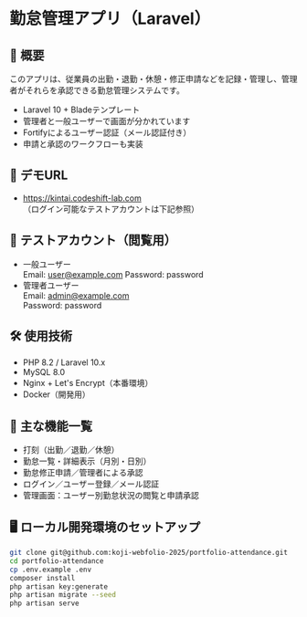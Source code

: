# 勤怠管理アプリ（Laravel）

## 📌 概要
このアプリは、従業員の出勤・退勤・休憩・修正申請などを記録・管理し、管理者がそれらを承認できる勤怠管理システムです。

- Laravel 10 + Bladeテンプレート
- 管理者と一般ユーザーで画面が分かれています
- Fortifyによるユーザー認証（メール認証付き）
- 申請と承認のワークフローも実装

## 🔗 デモURL
- https://kintai.codeshift-lab.com  
（ログイン可能なテストアカウントは下記参照）

## 👤 テストアカウント（閲覧用）
- 一般ユーザー  
  Email: user@example.com 
  Password: password 
- 管理者ユーザー  
  Email: admin@example.com  
  Password: password

## 🛠 使用技術
- PHP 8.2 / Laravel 10.x
- MySQL 8.0
- Nginx + Let's Encrypt（本番環境）
- Docker（開発用）

## 🧪 主な機能一覧
- 打刻（出勤／退勤／休憩）
- 勤怠一覧・詳細表示（月別・日別）
- 勤怠修正申請／管理者による承認
- ログイン／ユーザー登録／メール認証
- 管理画面：ユーザー別勤怠状況の閲覧と申請承認

## 🖥 ローカル開発環境のセットアップ

```bash
git clone git@github.com:koji-webfolio-2025/portfolio-attendance.git
cd portfolio-attendance
cp .env.example .env
composer install
php artisan key:generate
php artisan migrate --seed
php artisan serve
